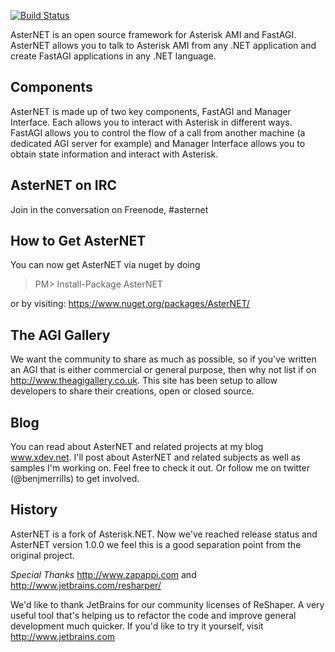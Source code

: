 [![Build Status](https://travis-ci.org/skrusty/AsterNET.svg?branch=master)](https://travis-ci.org/skrusty/AsterNET)

AsterNET is an open source framework for Asterisk AMI and FastAGI. AsterNET allows you to talk to Asterisk AMI from any .NET application and create FastAGI applications in any .NET language.

## Components
AsterNET is made up of two key components, FastAGI and Manager Interface. Each allows you to interact with Asterisk in different ways. FastAGI allows you to control the flow of a call from another machine (a dedicated AGI server for example) and Manager Interface allows you to obtain state information and interact with Asterisk. 

## AsterNET on IRC
Join in the conversation on Freenode, #asternet

## How to Get AsterNET
You can now get AsterNET via nuget by doing
> PM> Install-Package AsterNET

or by visiting: https://www.nuget.org/packages/AsterNET/

## The AGI Gallery
We want the community to share as much as possible, so if you've written an AGI that is either commercial or general purpose, then why not list if on http://www.theagigallery.co.uk. This site has been setup to allow developers to share their creations, open or closed source.

## Blog
You can read about AsterNET and related projects at my blog www.xdev.net. I'll post about AsterNET and related subjects as well as samples I'm working on. Feel free to check it out. Or follow me on twitter (@benjmerrills) to get involved.

## History
AsterNET is a fork of Asterisk.NET. Now we've reached release status and AsterNET version 1.0.0 we feel this is a good separation point from the original project.

*Special Thanks*
http://www.zapappi.com and http://www.jetbrains.com/resharper/

We'd like to thank JetBrains for our community licenses of ReShaper. A very useful tool that's helping us to refactor the code and improve general development much quicker. If you'd like to try it yourself, visit http://www.jetbrains.com

